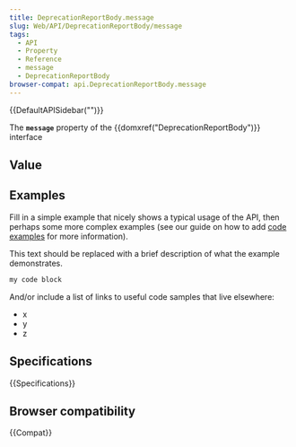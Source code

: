 ```yaml
---
title: DeprecationReportBody.message
slug: Web/API/DeprecationReportBody/message
tags:
  - API
  - Property
  - Reference
  - message
  - DeprecationReportBody
browser-compat: api.DeprecationReportBody.message
---
```

{{DefaultAPISidebar("")}}

The **`message`** property of the {{domxref("DeprecationReportBody")}} interface 

## Value



## Examples

Fill in a simple example that nicely shows a typical usage of the API, then perhaps some more complex examples (see our guide on how to add [code examples](/en-US/docs/MDN/Contribute/Structures/Code_examples) for more information).

This text should be replaced with a brief description of what the example demonstrates.

```js
my code block
```

And/or include a list of links to useful code samples that live elsewhere:

*   x
*   y
*   z

## Specifications

{{Specifications}}

## Browser compatibility

{{Compat}}



